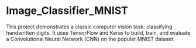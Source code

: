 # Image_Classifier_MNIST
This project demonstrates a classic computer vision task: classifying handwritten digits. It uses TensorFlow and Keras to build, train, and evaluate a Convolutional Neural Network (CNN) on the popular MNIST dataset.
